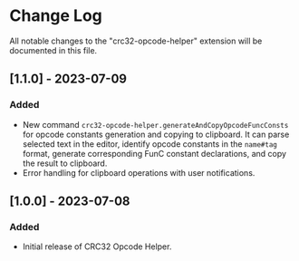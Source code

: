 # Change Log

All notable changes to the "crc32-opcode-helper" extension will be documented in this file.

## [1.1.0] - 2023-07-09

### Added

-   New command `crc32-opcode-helper.generateAndCopyOpcodeFuncConsts` for opcode constants generation and copying to clipboard. It can parse selected text in the editor, identify opcode constants in the `name#tag` format, generate corresponding FunC constant declarations, and copy the result to clipboard.
-   Error handling for clipboard operations with user notifications.

## [1.0.0] - 2023-07-08

### Added

-   Initial release of CRC32 Opcode Helper.
